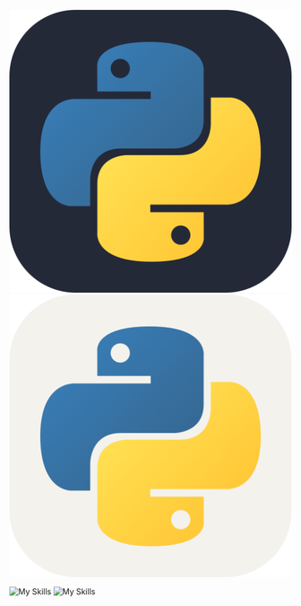 ![My Skills](https://raw.githubusercontent.com/MikeBidinger/MikeBidinger/main/icons/Python-Dark.svg#gh-dark-mode-only)
![My Skills](https://raw.githubusercontent.com/MikeBidinger/MikeBidinger/main/icons/Python-Light.svg#gh-light-mode-only)

![My Skills](https://skillicons.dev/icons?i=java,kotlin,nodejs,figma#gh-dark-mode-only&theme=light)
![My Skills](https://skillicons.dev/icons?i=java,kotlin,nodejs,figma#gh-light-mode-only&theme=light)
